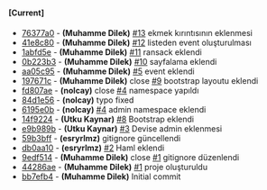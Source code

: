 
#### [Current]

#### 
 * [76377a0](../../commit/76377a0) - __(Muhamme Dilek)__ [#13](../../issues/13) ekmek kırıntısının eklenmesi
 * [41e8c80](../../commit/41e8c80) - __(Muhamme Dilek)__ [#12](../../issues/12) listeden event oluşturulması
 * [1abfd5e](../../commit/1abfd5e) - __(Muhamme Dilek)__ [#11](../../issues/11) ransack eklendi
 * [0b223b3](../../commit/0b223b3) - __(Muhamme Dilek)__ [#10](../../issues/10) sayfalama eklendi
 * [aa05c95](../../commit/aa05c95) - __(Muhamme Dilek)__ [#5](../../issues/5) event eklendi
 * [197671c](../../commit/197671c) - __(Muhamme Dilek)__ close [#9](../../issues/9) bootstrap layoutu eklendi
 * [fd807ae](../../commit/fd807ae) - __(nolcay)__ close [#4](../../issues/4) namespace yapıldı
 * [84d1e56](../../commit/84d1e56) - __(nolcay)__ typo fixed
 * [6195e0b](../../commit/6195e0b) - __(nolcay)__ [#4](../../issues/4) admin namespace eklendi
 * [14f9224](../../commit/14f9224) - __(Utku Kaynar)__ [#8](../../issues/8) Bootstrap eklendi
 * [e9b989b](../../commit/e9b989b) - __(Utku Kaynar)__ [#3](../../issues/3) Devise admin eklenmesi
 * [59b3bff](../../commit/59b3bff) - __(esryrlmz)__ gitignore güncellendi
 * [db0aa10](../../commit/db0aa10) - __(esryrlmz)__ [#2](../../issues/2) Haml eklendi
 * [9edf514](../../commit/9edf514) - __(Muhamme Dilek)__ close [#1](../../issues/1) gitignore düzenlendi
 * [44286ae](../../commit/44286ae) - __(Muhamme Dilek)__ [#1](../../issues/1) proje oluşturuldu
 * [bb7efb4](../../commit/bb7efb4) - __(Muhamme Dilek)__ Initial commit
